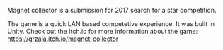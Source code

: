 Magnet collector is a submission for 2017 search for a star competition. 

The game is a quick LAN based competetive experience. It was built in Unity. Check out the Itch.io for more information about the game: 
https://grzala.itch.io/magnet-collector
